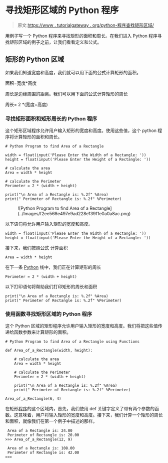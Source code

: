 # 寻找矩形区域的 Python 程序

> 原文:[https://www . tutorialgateway . org/python-程序查找矩形区域/](https://www.tutorialgateway.org/python-program-to-find-area-of-a-rectangle/)

用例子写一个 Python 程序来寻找矩形的面积和周长。在我们进入 Python 程序寻找矩形区域的例子之前，让我们看看定义和公式。

## 矩形的 Python 区域

如果我们知道宽度和高度，我们就可以用下面的公式计算矩形的面积。

面积=宽度*高度

周长是边缘周围的距离。我们可以用下面的公式计算矩形的周长

周长= 2 *(宽度+高度)

### 寻找矩形面积和矩形周长的 Python 程序

这个矩形区域程序允许用户输入矩形的宽度和高度。使用这些值，这个 python 程序将计算矩形的面积和周长。

```
# Python Program to find Area of a Rectangle

width = float(input('Please Enter the Width of a Rectangle: '))
height = float(input('Please Enter the Height of a Rectangle: '))

# calculate the area
Area = width * height

# calculate the Perimeter
Perimeter = 2 * (width + height)

print("\n Area of a Rectangle is: %.2f" %Area)
print(" Perimeter of Rectangle is: %.2f" %Perimeter)
```

<figure class="wp-block-image">![Python Program to find Area of a Rectangle](../Images/f2ee568e497e9ad228e139f1e0a0a8ac.png)</figure>

以下语句将允许用户输入矩形的宽度和高度。

```
width = float(input('Please Enter the Width of a Rectangle: '))
height = float(input('Please Enter the Height of a Rectangle: '))
```

接下来，我们按照公式 计算面积

```
Area = width * height
```

在下一条 [Python](https://www.tutorialgateway.org/python-tutorial/) 线中，我们正在计算矩形的周长

```
Perimeter = 2 * (width + height)
```

以下打印语句将帮助我们打印矩形的周长和面积

```
print("\n Area of a Rectangle is: %.2f" %Area)
print(" Perimeter of Rectangle is: %.2f" %Perimeter)
```

### 使用函数寻找矩形区域的 Python 程序

这个 Python 区域的矩形程序允许用户输入矩形的宽度和高度。我们将把这些值传递给函数参数来计算矩形的面积。

```
# Python Program to find Area of a Rectangle using Functions

def Area_of_a_Rectangle(width, height):

    # calculate the area
    Area = width * height

    # calculate the Perimeter
    Perimeter = 2 * (width + height)

    print("\n Area of a Rectangle is: %.2f" %Area)
    print(" Perimeter of Rectangle is: %.2f" %Perimeter)

Area_of_a_Rectangle(6, 4)
```

在矩形[程序](https://www.tutorialgateway.org/python-programming-examples/)的这个区域内，首先，我们使用 def 关键字定义了带有两个参数的函数。这意味着，用户将输入矩形的宽度和高度。接下来，我们计算一个矩形的周长和面积，就像我们在第一个例子中描述的那样。

```
 Area of a Rectangle is: 24.00
 Perimeter of Rectangle is: 20.00
>>> Area_of_a_Rectangle(12, 9)

 Area of a Rectangle is: 108.00
 Perimeter of Rectangle is: 42.00
>>> 
```